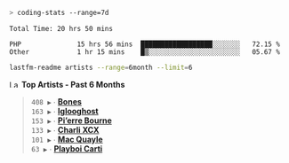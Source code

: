 ```zsh
> coding-stats --range=7d
```

<!--START_SECTION:waka-->

```text
Total Time: 20 hrs 50 mins

PHP              15 hrs 56 mins  ██████████████████░░░░░░░   72.15 %
Other            1 hr 15 mins    █▒░░░░░░░░░░░░░░░░░░░░░░░   05.67 %
```

<!--END_SECTION:waka-->

```zsh
lastfm-readme artists --range=6month --limit=6
```

<!--START_LASTFM_ARTISTS:{"period": "6month", "rows": 6}-->
<a href="https://last.fm" target="_blank"><img src="https://user-images.githubusercontent.com/17434202/215290617-e793598d-d7c9-428f-9975-156db1ba89cc.svg" alt="Last.fm Logo" width="18" height="13"/></a> **Top Artists - Past 6 Months**

> `408 ▶️` ∙ **[Bones](https://www.last.fm/music/Bones)**<br/>
> `163 ▶️` ∙ **[Iglooghost](https://www.last.fm/music/Iglooghost)**<br/>
> `153 ▶️` ∙ **[Pi’erre Bourne](https://www.last.fm/music/Pi%E2%80%99erre+Bourne)**<br/>
> `133 ▶️` ∙ **[Charli XCX](https://www.last.fm/music/Charli+XCX)**<br/>
> `101 ▶️` ∙ **[Mac Quayle](https://www.last.fm/music/Mac+Quayle)**<br/>
> `63 ▶️` ∙ **[Playboi Carti](https://www.last.fm/music/Playboi+Carti)**<br/>
<!--END_LASTFM_ARTISTS-->
